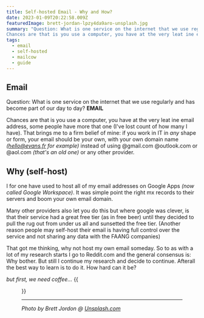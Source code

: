 ```yaml
---
title: Self-hosted Email - Why and How?
date: 2023-01-09T20:22:58.009Z
featuredImage: brett-jordan-lpzy4da9aro-unsplash.jpg
summary: "Question: What is one service on the internet that we use regularly and has become part of our day to day? **EMAIL** - 
Chances are that is you use a computer, you have at the very leat ine email address, some people have more that one (I've lost count of how many I have). Why should you have your own?"
tags:
  - email
  - self-hosted
  - mailcow
  - guide
---
```

## Email
Question: What is one service on the internet that we use regularly and has become part of our day to day? **EMAIL**

Chances are that is you use a computer, you have at the very leat ine email address, some people have more that one (I've lost count of how many I have). That brings me to a firm belief of mine: if you work in IT in _any_ shape or form, your email should be your own, with your own domain name _(hello@evans.fr for example)_ instead of using @gmail.com @outlook.com or @aol.com _(that's an old one)_ or any other provider.

## Why (self-host)
I for one have used to host all of my email addresses on Google Apps _(now called Google Workspace)_. It was simple point the right mx records to their servers and boom your own email domain.

Many other providers also let you do this but where google was clever, is that their service had a great free tier (as in free beer) until they decided to pull the rug out from under us all and sunsetted the free tier. (Another reason people may self-host their email is having full control over the service and not sharing any data with the FAANG companies)

That got me thinking, why not host my own email someday. So to as with a lot of my research starts I go to Reddit.com and the general consensus is: Why bother. But still I continue my research and decide to continue. Afterall the best way to learn is to do it. How hard can it be?

_but first, we need coffee..._
{{<figure src="/img/bbt-first-coffee.gif">}}

---
_Photo by Brett Jordon @ [Unsplash.com](https://unsplash.com/@brett_jordan?utm_source=unsplash&utm_medium=referral&utm_content=creditCopyText)_
